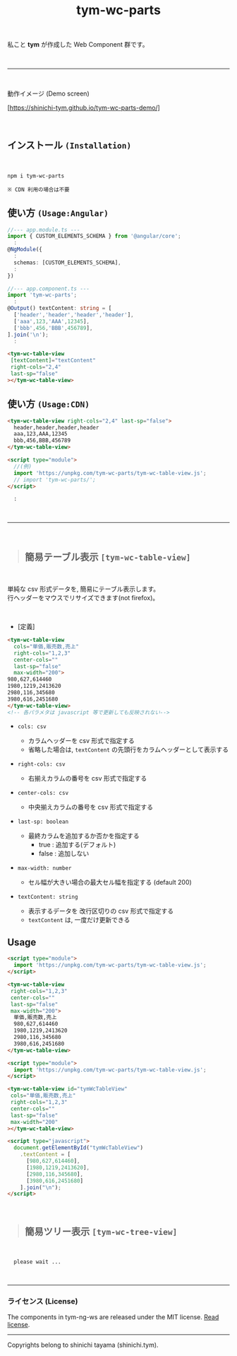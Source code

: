 <div align="center">
  <h1>tym-wc-parts</h1>
</div>

<br>

私こと **tym** が作成した Web Component 群です。

<br>

---

<br>

動作イメージ (Demo screen)

[https://shinichi-tym.github.io/tym-wc-parts-demo/]

<br>

## インストール `(Installation)`

<br>

```
npm i tym-wc-parts

※ CDN 利用の場合は不要
```

## 使い方 `(Usage:Angular)`

```typescript : app.module.ts
//--- app.module.ts ---
import { CUSTOM_ELEMENTS_SCHEMA } from '@angular/core';
  :
@NgModule({
  :
  schemas: [CUSTOM_ELEMENTS_SCHEMA],
  :
})

//--- app.component.ts ---
import 'tym-wc-parts';
  :
@Output() textContent: string = [
  ['header','header','header','header'],
  ['aaa',123,'AAA',12345],
  ['bbb',456,'BBB',456789],
].join('\n');
  :
```

```html
<tym-wc-table-view
 [textContent]="textContent"
 right-cols="2,4"
 last-sp="false"
></tym-wc-table-view>
```

## 使い方 `(Usage:CDN)`

```html
<tym-wc-table-view right-cols="2,4" last-sp="false">
  header,header,header,header
  aaa,123,AAA,12345
  bbb,456,BBB,456789
</tym-wc-table-view>

<script type="module">
  //(例)
  import 'https://unpkg.com/tym-wc-parts/tym-wc-table-view.js';
  // import 'tym-wc-parts/';
</script>

  :
```

<br>

---

<br>

<h2 id="tym-wc-table-view"></h2>

> ## 簡易テーブル表示 `[tym-wc-table-view]`

<br>

単純な csv 形式データを, 簡易にテーブル表示します。  
行ヘッダーをマウスでリサイズできます(not firefox)。

<br>

- [定義]
``` html
<tym-wc-table-view
  cols="単価,販売数,売上"
  right-cols="1,2,3"
  center-cols=""
  last-sp="false"
  max-width="200">
980,627,614460
1980,1219,2413620
2980,116,345680
3980,616,2451680
</tym-wc-table-view>
<!-- 各パラメタは javascript 等で更新しても反映されない-->
```

- `cols: csv`
  - カラムヘッダーを csv 形式で指定する
  - 省略した場合は, `textContent` の先頭行をカラムヘッダーとして表示する

- `right-cols: csv`
  - 右揃えカラムの番号を csv 形式で指定する

- `center-cols: csv`
  - 中央揃えカラムの番号を csv 形式で指定する

- `last-sp: boolean`
  - 最終カラムを追加するか否かを指定する
    - true : 追加する(デフォルト)
    - false : 追加しない

- `max-width: number`
  - セル幅が大きい場合の最大セル幅を指定する (default 200)

- `textContent: string`
  - 表示するデータを 改行区切りの csv 形式で指定する
  - `textContent` は, 一度だけ更新できる

## Usage

```html
<script type="module">
  import 'https://unpkg.com/tym-wc-parts/tym-wc-table-view.js';
</script>

<tym-wc-table-view
 right-cols="1,2,3"
 center-cols=""
 last-sp="false"
 max-width="200">
  単価,販売数,売上
  980,627,614460
  1980,1219,2413620
  2980,116,345680
  3980,616,2451680
</tym-wc-table-view>
```

```html
<script type="module">
  import 'https://unpkg.com/tym-wc-parts/tym-wc-table-view.js';
</script>

<tym-wc-table-view id="tymWcTableView"
 cols="単価,販売数,売上"
 right-cols="1,2,3"
 center-cols=""
 last-sp="false"
 max-width="200"
></tym-wc-table-view>

<script type="javascript">
  document.getElementById("tymWcTableView")
    .textContent = [
      [980,627,614460],
      [1980,1219,2413620],
      [2980,116,345680],
      [3980,616,2451680]
    ].join("\n");
</script>
```

<br>

<h2 id="tym-wc-tree-view"></h2>

> ## 簡易ツリー表示 `[tym-wc-tree-view]`

<br>

```
  please wait ...
```

<br>

---
### ライセンス (License)
The components in tym-ng-ws are released under the MIT license. [Read license](//github.com/shinichi-tym/tym-wc-parts/blob/main/LICENSE).

---
Copyrights belong to shinichi tayama (shinichi.tym).
